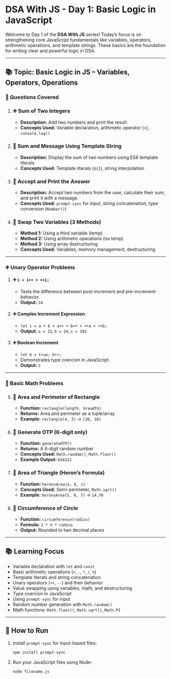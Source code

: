 # DSA With JS - Day 1: Basic Logic in JavaScript

Welcome to Day 1 of the **DSA With JS** series! Today’s focus is on strengthening core JavaScript fundamentals like variables, operators, arithmetic operations, and template strings. These basics are the foundation for writing clear and powerful logic in DSA.

---

## 📚 Topic: Basic Logic in JS – Variables, Operators, Operations

### 🧾 Questions Covered

1. ### ➕ Sum of Two Integers
   - **Description:** Add two numbers and print the result.
   - **Concepts Used:** Variable declaration, arithmetic operator (`+`), `console.log()`

2. ### 📝 Sum and Message Using Template String
   - **Description:** Display the sum of two numbers using ES6 template literals.
   - **Concepts Used:** Template literals (`${}`), string interpolation

3. ### 💬 Accept and Print the Answer
   - **Description:** Accept two numbers from the user, calculate their sum, and print it with a message.
   - **Concepts Used:** `prompt-sync` for input, string concatenation, type conversion (`Number()`)

4. ### 🔄 Swap Two Variables (3 Methods)
   - **Method 1:** Using a third variable (temp)
   - **Method 2:** Using arithmetic operations (no temp)
   - **Method 3:** Using array destructuring
   - **Concepts Used:** Variables, memory management, destructuring

---

### ➕ Unary Operator Problems

1. #### ➕ `i = i++ + ++i;`
   - Tests the difference between post-increment and pre-increment behavior.
   - **Output:** `24`

2. #### ➕ Complex Increment Expression
   - `let c = a + b + a++ + b++ + ++a + ++b;`
   - **Output:** `a = 13`, `b = 24`, `c = 103`

3. #### ➕ Boolean Increment
   - `let b = true; b++;`
   - Demonstrates type coercion in JavaScript.
   - **Output:** `2`

---

### 🧮 Basic Math Problems

5. ### 📐 Area and Perimeter of Rectangle
   - **Function:** `rectangle(length, breadth)`
   - **Returns:** Area and perimeter as a tuple/array
   - **Example:** `rectangle(4, 5)` → `[20, 18]`

6. ### 🔢 Generate OTP (6-digit only)
   - **Function:** `generateOTP()`
   - **Returns:** A 6-digit random number
   - **Concepts Used:** `Math.random()`, `Math.floor()`
   - **Example Output:** `654321`

7. ### 🔺 Area of Triangle (Heron’s Formula)
   - **Function:** `heronsArea(a, b, c)`
   - **Concepts Used:** Semi-perimeter, `Math.sqrt()`
   - **Example:** `heronsArea(5, 6, 7)` → `14.70`

8. ### 🔵 Circumference of Circle
   - **Function:** `circumference(radius)`
   - **Formula:** `2 * π * radius`
   - **Output:** Rounded to two decimal places

---

## 📚 Learning Focus

- Variable declaration with `let` and `const`
- Basic arithmetic operations (`+`, `-`, `*`, `/`, `%`)
- Template literals and string concatenation
- Unary operators (`++`, `--`) and their behavior
- Value swapping using variables, math, and destructuring
- Type coercion in JavaScript
- Using `prompt-sync` for input
- Random number generation with `Math.random()`
- Math functions: `Math.floor()`, `Math.sqrt()`, `Math.PI`

---

## 🔗 How to Run

1. Install `prompt-sync` for input-based files:

   ```bash
   npm install prompt-sync
2. Run your JavaScript files using Node:

   ```bash
   node filename.js